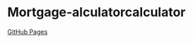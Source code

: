 # Mortgage-alculatorcalculator

[GitHub Pages](https://dasdias.github.io/Mortgage-alculatorcalculator/index.html "GitHub Pages")
